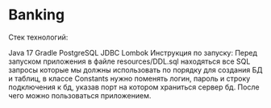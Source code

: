 # Banking

Стек технологий:

Java 17 Gradle PostgreSQL JDBC Lombok Инструкция по запуску: Перед запуском приложения в файле resources/DDL.sql находяться все SQL запросы которые мы должны использовать по порядку для создания БД и таблиц, в классе Constants нужно поменять логин, пароль и строку подключения к бд, указав порт на котором храниться сервер бд. После чего можно пользоваться приложением.
